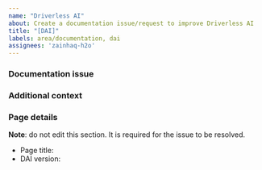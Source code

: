 ```yaml
---
name: "Driverless AI"
about: Create a documentation issue/request to improve Driverless AI
title: "[DAI]"
labels: area/documentation, dai
assignees: 'zainhaq-h2o'
---
```


### Documentation issue

<!-- Please provide a clear and concise description of the documentation issue/request -->

### Additional context

<!-- Please add any other context about the issue/request here (e.g., images) -->

### Page details 

**Note**: do not edit this section. It is required for the issue to be resolved.

- Page title:
- DAI version: 



